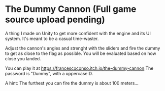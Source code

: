 # The Dummy Cannon (Full game source upload pending)
A thing I made on Unity to get more confident with the engine and its UI system. It's meant to be a casual time-waster.

Adjust the cannon's angles and strenght with the sliders and fire the dummy to get as close to the flag as possible. You will be evaluated based on how close you landed.

You can play it at https://francescoconso.itch.io/the-dummy-cannon
The password is "Dummy", with a uppercase D.

A hint: The furthest you can fire the dummy is about 100 meters...
